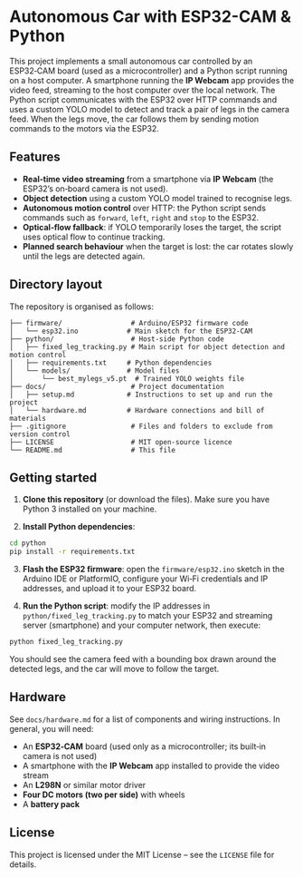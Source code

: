 # Autonomous Car with ESP32-CAM & Python

This project implements a small autonomous car controlled by an ESP32‑CAM board (used as a microcontroller) and a Python script running on a host computer.  A smartphone running the **IP Webcam** app provides the video feed, streaming to the host computer over the local network.  The Python script communicates with the ESP32 over HTTP commands and uses a custom YOLO model to detect and track a pair of legs in the camera feed.  When the legs move, the car follows them by sending motion commands to the motors via the ESP32.

## Features

- **Real‑time video streaming** from a smartphone via **IP Webcam** (the ESP32’s on‑board camera is not used).
- **Object detection** using a custom YOLO model trained to recognise legs.
- **Autonomous motion control** over HTTP: the Python script sends commands such as `forward`, `left`, `right` and `stop` to the ESP32.
- **Optical‑flow fallback**: if YOLO temporarily loses the target, the script uses optical flow to continue tracking.
- **Planned search behaviour** when the target is lost: the car rotates slowly until the legs are detected again.

## Directory layout

The repository is organised as follows:

```
├── firmware/                 # Arduino/ESP32 firmware code
│   └── esp32.ino            # Main sketch for the ESP32‑CAM
├── python/                   # Host‑side Python code
│   ├── fixed_leg_tracking.py # Main script for object detection and motion control
│   ├── requirements.txt     # Python dependencies
│   └── models/              # Model files
│       └── best_mylegs_v5.pt  # Trained YOLO weights file
├── docs/                     # Project documentation
│   ├── setup.md             # Instructions to set up and run the project
│   └── hardware.md          # Hardware connections and bill of materials
├── .gitignore                # Files and folders to exclude from version control
├── LICENSE                   # MIT open‑source licence
└── README.md                 # This file
```

## Getting started

1. **Clone this repository** (or download the files).  Make sure you have Python 3 installed on your machine.

2. **Install Python dependencies**:

```bash
cd python
pip install -r requirements.txt
```

3. **Flash the ESP32 firmware**: open the `firmware/esp32.ino` sketch in the Arduino IDE or PlatformIO, configure your Wi‑Fi credentials and IP addresses, and upload it to your ESP32 board.

4. **Run the Python script**: modify the IP addresses in `python/fixed_leg_tracking.py` to match your ESP32 and streaming server (smartphone) and your computer network, then execute:

```bash
python fixed_leg_tracking.py
```

You should see the camera feed with a bounding box drawn around the detected legs, and the car will move to follow the target.

## Hardware

See `docs/hardware.md` for a list of components and wiring instructions.  In general, you will need:

- An **ESP32‑CAM** board (used only as a microcontroller; its built‑in camera is not used)
- A smartphone with the **IP Webcam** app installed to provide the video stream
- An **L298N** or similar motor driver
- **Four DC motors (two per side)** with wheels
- A **battery pack**

## License

This project is licensed under the MIT License – see the `LICENSE` file for details.